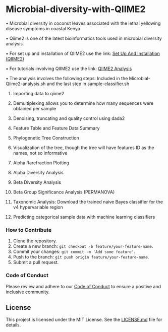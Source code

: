 # Microbial-diversity-with-QIIME2

•	Microbial diversity in coconut leaves associated with the lethal yellowing disease symptoms in coastal Kenya

•	Qiime2 is one of the latest bioinformatics tools used in microbial diversity analysis.

•	For set up and installation of QIIME2 use the link: [Set Up And Installation (QIIME2)](https://github.com/Fatma366/16S-rRNA-End-to-End-Analysis#set-up-and-installation-qiime2)

•	For tutorials involving QIIME2 use the link: [QIIME2 Analysis](https://github.com/Fatma366/16S-rRNA-End-to-End-Analysis#qiime2-analysis)


•	The analysis involves the following steps: Included in the Microbial-Qiime2-analysis.sh and the last step in sample-classifier.sh

1.	Importing data to qiime2

2.	Demultiplexing allows you to determine how many sequences were obtained per sample

3.	Denoising, truncating and quality control using dada2

4.	Feature Table and Feature Data Summary

5.	Phylogenetic Tree Construction

6.	Visualization of the tree, though the tree will have features ID as the names, not so informative

7.	Alpha Rarefraction Plotting

8.	Alpha Diversity Analysis

9.	Beta Diversity Analysis

10.	Beta Group Significance Analysis (PERMANOVA)

11.	Taxonomic Analysis: Download the trained naive Bayes classifier for the v4 hypervariable region

12.	Predicting categorical sample data with machine learning classifiers

### How to Contribute
1. Clone the repository.
2. Create a new branch: `git checkout -b feature/your-feature-name`.
3. Commit your changes: `git commit -m 'Add some feature'`.
4. Push to the branch: `git push origin feature/your-feature-name`.
5. Submit a pull request.

### Code of Conduct
Please review and adhere to our [Code of Conduct](https://github.com/Fatma366/Identification-and-Prediction-using-ML/blob/main/CODE_OF_CONDUCT.md) to ensure a positive and inclusive community.

## License
This project is licensed under the MIT License. See the [LICENSE.md](https://github.com/Fatma366/Identification-and-Prediction-using-ML/blob/main/LICENSE.md) file for details.

